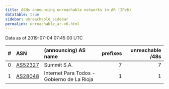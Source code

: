 ```yaml
---
title: ASNs announcing unreachable networks in AR (IPv6)
datatable: true
sidebar: unreachable_sidebar
permalink: unreachable_ar-v6.html
---
```


Data as of 2019-07-04 07:45:00 UTC


<div class="datatable-begin"></div>

|   # | ASN                                    | (announcing) AS name                       |   prefixes |   unreachable /48s |
|----:|:---------------------------------------|:-------------------------------------------|-----------:|-------------------:|
|   0 | [AS52327](unreachable_AS52327-v6.html) | Summit S.A.                                |          7 |                  7 |
|   1 | [AS28048](unreachable_AS28048-v6.html) | Internet Para Todos - Gobierno de La Rioja |          1 |                  1 |

<div class="datatable-end"></div>